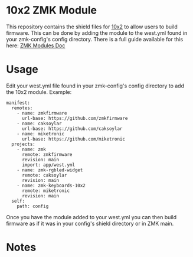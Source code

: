 # 10x2 ZMK Module

This repository contains the shield files for [10x2](https://github.com/miketronic/10x2) to allow users to build firmware. This can be done by adding the module to the west.yml found in your zmk-config's config directory. There is a full guide available for this here: [ZMK Modules Doc](https://zmk.dev/docs/features/modules)

# Usage

Edit your west.yml file found in your zmk-config's config directory to add the 10x2 module. Example:

```
manifest:
  remotes:
    - name: zmkfirmware
      url-base: https://github.com/zmkfirmware
    - name: caksoylar
      url-base: https://github.com/caksoylar
    - name: miketronic
      url-base: https://github.com/miketronic
  projects:
    - name: zmk
      remote: zmkfirmware
      revision: main
      import: app/west.yml
    - name: zmk-rgbled-widget
      remote: caksoylar
      revision: main
    - name: zmk-keyboards-10x2
      remote: miketronic
      revision: main
  self:
    path: config
```
Once you have the module added to your west.yml you can then build firmware as if it was in your config's shield directory or in ZMK main.

# Notes


